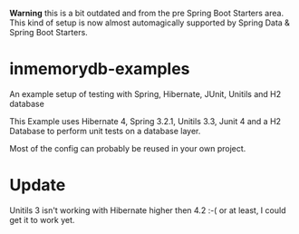 **Warning** this is a bit outdated and from the pre Spring Boot Starters area. This kind of setup is now almost automagically supported by Spring Data & Spring Boot Starters.


inmemorydb-examples
===================

An example setup of testing with Spring, Hibernate, JUnit, Unitils and H2 database

This Example uses Hibernate 4, Spring 3.2.1, Unitils 3.3, Junit 4 and a H2 Database to perform unit tests on a database layer.

Most of the config can probably be reused in your own project.

Update 
===================
Unitils 3 isn't working with Hibernate higher then 4.2 :-( or at least, I could get it to work yet. 

